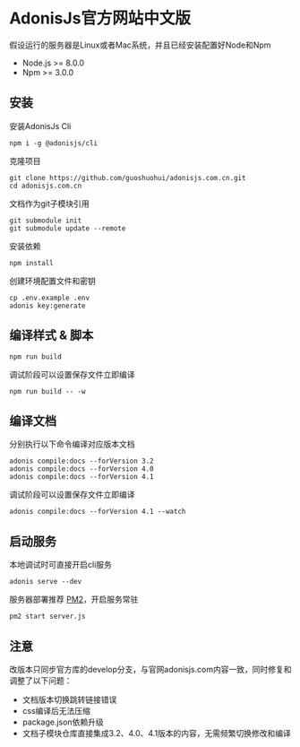 # AdonisJs官方网站中文版

假设运行的服务器是Linux或者Mac系统，并且已经安装配置好Node和Npm

- Node.js >= 8.0.0
- Npm >= 3.0.0

## 安装

安装AdonisJs Cli

```
npm i -g @adonisjs/cli
```

克隆项目

```
git clone https://github.com/guoshuohui/adonisjs.com.cn.git
cd adonisjs.com.cn
```

文档作为git子模块引用

```
git submodule init
git submodule update --remote
```

安装依赖

```
npm install
```

创建环境配置文件和密钥

```
cp .env.example .env
adonis key:generate
```

## 编译样式 & 脚本

```
npm run build
```

调试阶段可以设置保存文件立即编译

```
npm run build -- -w
```

## 编译文档

分别执行以下命令编译对应版本文档

```
adonis compile:docs --forVersion 3.2
adonis compile:docs --forVersion 4.0
adonis compile:docs --forVersion 4.1
```

调试阶段可以设置保存文件立即编译

```
adonis compile:docs --forVersion 4.1 --watch
```

## 启动服务

本地调试时可直接开启cli服务

```
adonis serve --dev
```

服务器部署推荐 [PM2](https://pm2.keymetrics.io/)，开启服务常驻

```
pm2 start server.js
```

## 注意

改版本只同步官方库的develop分支，与官网adonisjs.com内容一致，同时修复和调整了以下问题：

- 文档版本切换跳转链接错误
- css编译后无法压缩
- package.json依赖升级
- 文档子模块仓库直接集成3.2、4.0、4.1版本的内容，无需频繁切换修改和编译
